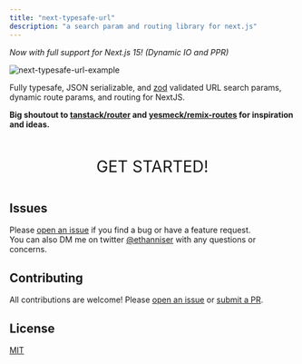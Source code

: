 ```yaml
---
title: "next-typesafe-url"
description: "a search param and routing library for next.js"
---
```


_Now with full support for Next.js 15! (Dynamic IO and PPR)_

![next-typesafe-url-example](https://github.com/ethanniser/next-typesafe-url/assets/100045248/682e2a01-7e7f-4e44-adb5-6512b22eaadf)

Fully typesafe, JSON serializable, and [zod](https://www.npmjs.com/package/zod) validated URL search params, dynamic route params, and routing for NextJS.

**Big shoutout to [tanstack/router](https://github.com/tanstack/router) and [yesmeck/remix-routes](https://github.com/yesmeck/remix-routes) for inspiration and ideas.**

<div style="text-align: center;">
  <a href="/en/general/motivations" class="get-started">GET STARTED!</a>
</div>
<style>
    .get-started {
    font-size: 2em;
    display: inline-block;
    padding: 15px;
    margin-top: 20px;
    text-decoration: none;
    border: 2px solid var(--theme-text-accent);
    border-radius: 5px;
    background-color: var(--theme-background);
    color: var(--theme-text);
    transition: background-color 0.2s ease-out, color 0.2s ease-out;
  }
</style>
<style>
    .get-started:hover {
    background-color: var(--theme-text-accent);
    color: #fff;
    }
</style>

## Issues

Please [open an issue](https://github.com/ethanniser/next-typesafe-url/issues) if you find a bug or have a feature request. \
You can also DM me on twitter [@ethanniser](https://twitter.com/ethanniser) with any questions or concerns.

## Contributing

All contributions are welcome! Please [open an issue](https://github.com/ethanniser/next-typesafe-url/issues) or [submit a PR](https://github.com/ethanniser/next-typesafe-url/pulls).

## License

[MIT](https://github.com/ethanniser/next-typesafe-url/blob/main/LICENSE)
